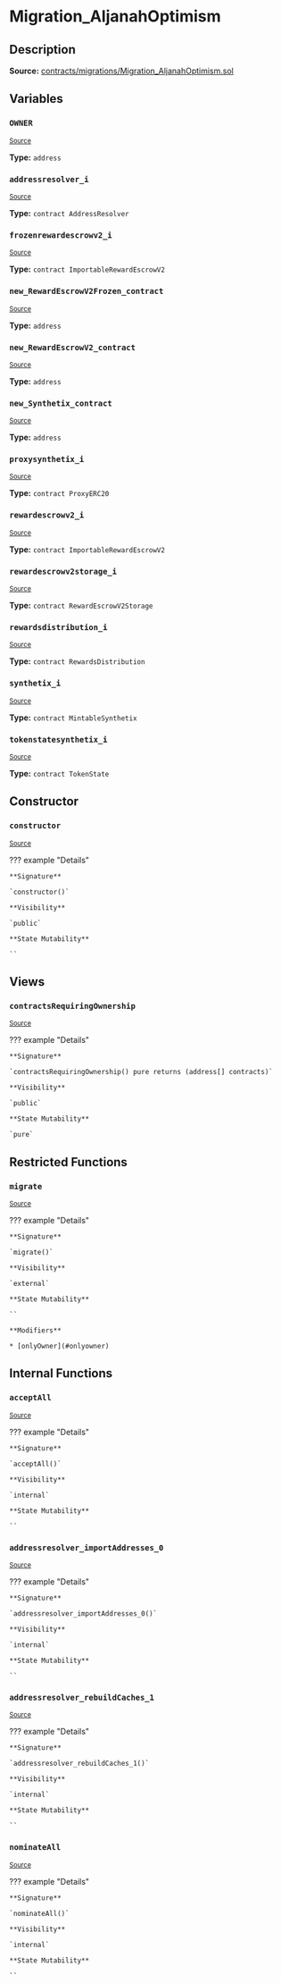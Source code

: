 # Migration_AljanahOptimism

## Description

**Source:** [contracts/migrations/Migration_AljanahOptimism.sol](https://github.com/Synthetixio/synthetix/tree/v2.101.3/contracts/migrations/Migration_AljanahOptimism.sol)

## Variables

### `OWNER`

<sub>[Source](https://github.com/Synthetixio/synthetix/tree/v2.101.3/contracts/migrations/Migration_AljanahOptimism.sol#L20)</sub>

**Type:** `address`

### `addressresolver_i`

<sub>[Source](https://github.com/Synthetixio/synthetix/tree/v2.101.3/contracts/migrations/Migration_AljanahOptimism.sol#L27)</sub>

**Type:** `contract AddressResolver`

### `frozenrewardescrowv2_i`

<sub>[Source](https://github.com/Synthetixio/synthetix/tree/v2.101.3/contracts/migrations/Migration_AljanahOptimism.sol#L42)</sub>

**Type:** `contract ImportableRewardEscrowV2`

### `new_RewardEscrowV2Frozen_contract`

<sub>[Source](https://github.com/Synthetixio/synthetix/tree/v2.101.3/contracts/migrations/Migration_AljanahOptimism.sol#L56)</sub>

**Type:** `address`

### `new_RewardEscrowV2_contract`

<sub>[Source](https://github.com/Synthetixio/synthetix/tree/v2.101.3/contracts/migrations/Migration_AljanahOptimism.sol#L52)</sub>

**Type:** `address`

### `new_Synthetix_contract`

<sub>[Source](https://github.com/Synthetixio/synthetix/tree/v2.101.3/contracts/migrations/Migration_AljanahOptimism.sol#L54)</sub>

**Type:** `address`

### `proxysynthetix_i`

<sub>[Source](https://github.com/Synthetixio/synthetix/tree/v2.101.3/contracts/migrations/Migration_AljanahOptimism.sol#L29)</sub>

**Type:** `contract ProxyERC20`

### `rewardescrowv2_i`

<sub>[Source](https://github.com/Synthetixio/synthetix/tree/v2.101.3/contracts/migrations/Migration_AljanahOptimism.sol#L39)</sub>

**Type:** `contract ImportableRewardEscrowV2`

### `rewardescrowv2storage_i`

<sub>[Source](https://github.com/Synthetixio/synthetix/tree/v2.101.3/contracts/migrations/Migration_AljanahOptimism.sol#L36)</sub>

**Type:** `contract RewardEscrowV2Storage`

### `rewardsdistribution_i`

<sub>[Source](https://github.com/Synthetixio/synthetix/tree/v2.101.3/contracts/migrations/Migration_AljanahOptimism.sol#L33)</sub>

**Type:** `contract RewardsDistribution`

### `synthetix_i`

<sub>[Source](https://github.com/Synthetixio/synthetix/tree/v2.101.3/contracts/migrations/Migration_AljanahOptimism.sol#L45)</sub>

**Type:** `contract MintableSynthetix`

### `tokenstatesynthetix_i`

<sub>[Source](https://github.com/Synthetixio/synthetix/tree/v2.101.3/contracts/migrations/Migration_AljanahOptimism.sol#L31)</sub>

**Type:** `contract TokenState`

## Constructor

### `constructor`

<sub>[Source](https://github.com/Synthetixio/synthetix/tree/v2.101.3/contracts/migrations/Migration_AljanahOptimism.sol#L58)</sub>

??? example "Details"

    **Signature**

    `constructor()`

    **Visibility**

    `public`

    **State Mutability**

    ``

## Views

### `contractsRequiringOwnership`

<sub>[Source](https://github.com/Synthetixio/synthetix/tree/v2.101.3/contracts/migrations/Migration_AljanahOptimism.sol#L60)</sub>

??? example "Details"

    **Signature**

    `contractsRequiringOwnership() pure returns (address[] contracts)`

    **Visibility**

    `public`

    **State Mutability**

    `pure`

## Restricted Functions

### `migrate`

<sub>[Source](https://github.com/Synthetixio/synthetix/tree/v2.101.3/contracts/migrations/Migration_AljanahOptimism.sol#L72)</sub>

??? example "Details"

    **Signature**

    `migrate()`

    **Visibility**

    `external`

    **State Mutability**

    ``

    **Modifiers**

    * [onlyOwner](#onlyowner)

## Internal Functions

### `acceptAll`

<sub>[Source](https://github.com/Synthetixio/synthetix/tree/v2.101.3/contracts/migrations/Migration_AljanahOptimism.sol#L104)</sub>

??? example "Details"

    **Signature**

    `acceptAll()`

    **Visibility**

    `internal`

    **State Mutability**

    ``

### `addressresolver_importAddresses_0`

<sub>[Source](https://github.com/Synthetixio/synthetix/tree/v2.101.3/contracts/migrations/Migration_AljanahOptimism.sol#L118)</sub>

??? example "Details"

    **Signature**

    `addressresolver_importAddresses_0()`

    **Visibility**

    `internal`

    **State Mutability**

    ``

### `addressresolver_rebuildCaches_1`

<sub>[Source](https://github.com/Synthetixio/synthetix/tree/v2.101.3/contracts/migrations/Migration_AljanahOptimism.sol#L133)</sub>

??? example "Details"

    **Signature**

    `addressresolver_rebuildCaches_1()`

    **Visibility**

    `internal`

    **State Mutability**

    ``

### `nominateAll`

<sub>[Source](https://github.com/Synthetixio/synthetix/tree/v2.101.3/contracts/migrations/Migration_AljanahOptimism.sol#L111)</sub>

??? example "Details"

    **Signature**

    `nominateAll()`

    **Visibility**

    `internal`

    **State Mutability**

    ``
